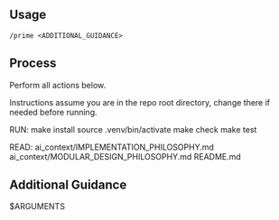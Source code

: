 ## Usage

`/prime <ADDITIONAL_GUIDANCE>`

## Process

Perform all actions below.

Instructions assume you are in the repo root directory, change there if needed before running.

RUN:
make install
source .venv/bin/activate
make check
make test

READ:
ai_context/IMPLEMENTATION_PHILOSOPHY.md
ai_context/MODULAR_DESIGN_PHILOSOPHY.md
README.md

## Additional Guidance

$ARGUMENTS
